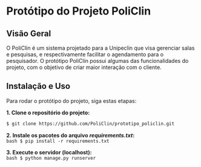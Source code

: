 # Protótipo do Projeto PoliClin

## Visão Geral

O PoliClin é um sistema projetado para a Unipeclin que visa gerenciar salas e pesquisas, e respectivamente facilitar o agendamento para o pesquisador. O protótipo PoliClin possui algumas das funcionalidades do projeto, com o objetivo de criar maior interação com o cliente.

## Instalação e Uso

Para rodar o protótipo do projeto, siga estas etapas:

**1. Clone o repositório do projeto:**  
   ```bash
   $ git clone https://github.com/PoliClin/prototipo_policlin.git
   ```

**2. Instale os pacotes do arquivo *requirements.txt*:**  
    ```bash
    $ pip install -r requirements.txt
    ```

**3. Execute o servidor (localhost):**  
    ```bash
    $ python manage.py runserver
    ```


